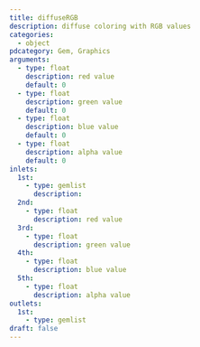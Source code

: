 ```yaml
---
title: diffuseRGB
description: diffuse coloring with RGB values
categories:
  - object
pdcategory: Gem, Graphics
arguments:
  - type: float
    description: red value
    default: 0
  - type: float
    description: green value
    default: 0
  - type: float
    description: blue value
    default: 0
  - type: float
    description: alpha value
    default: 0
inlets:
  1st:
    - type: gemlist
      description:
  2nd:
    - type: float
      description: red value
  3rd:
    - type: float
      description: green value
  4th:
    - type: float
      description: blue value
  5th:
    - type: float
      description: alpha value
outlets:
  1st:
    - type: gemlist
draft: false
---
```

